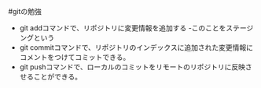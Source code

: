 #gitの勉強
 - git addコマンドで、リポジトリに変更情報を追加する
     -このことをステージングという
- git commitコマンドで、リポジトリのインデックスに追加された変更情報にコメントをつけてコミットできる。
- git pushコマンドで、ローカルのコミットをリモートのリポジトリに反映させることができる。
